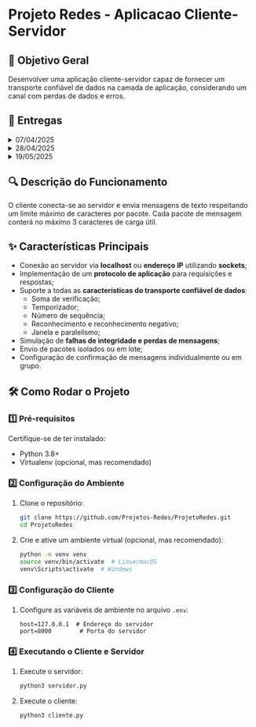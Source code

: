 # Projeto Redes - Aplicacao Cliente-Servidor

## 📌 Objetivo Geral

Desenvolver uma aplicação cliente-servidor capaz de fornecer um transporte confiável de dados na camada de aplicação, considerando um canal com perdas de dados e erros.

## 📅 Entregas

<details>
  <summary>07/04/2025</summary>
  Aplicações cliente e servidor devem se conectar via socket e realizar o handshake inicial (trocando, pelo menos, modo de operação e tamanho máximo).
</details>

<details>
  <summary>28/04/2025</summary>
  Troca de mensagens entre cliente e servidor considerando um canal de comunicação onde erros e perdas não ocorrem.
</details>

<details>
  <summary>19/05/2025</summary>
  Inserção de erros e perdas simulados, bem como a implementação do correto comportamento dos processos.
</details>

## 🔍 Descrição do Funcionamento

O cliente conecta-se ao servidor e envia mensagens de texto respeitando um limite máximo de caracteres por pacote. Cada pacote de mensagem conterá no máximo 3 caracteres de carga útil.

## ✨ Características Principais

- Conexão ao servidor via **localhost** ou **endereço IP** utilizando **sockets**;
- Implementação de um **protocolo de aplicação** para requisições e respostas;
- Suporte a todas as **características do transporte confiável de dados**:
  - Soma de verificação;
  - Temporizador;
  - Número de sequência;
  - Reconhecimento e reconhecimento negativo;
  - Janela e paralelismo;
- Simulação de **falhas de integridade e perdas de mensagens**;
- Envio de pacotes isolados ou em lote;
- Configuração de confirmação de mensagens individualmente ou em grupo.

## 🛠️ Como Rodar o Projeto

### 1️⃣ Pré-requisitos

Certifique-se de ter instalado:

- Python 3.8+
- Virtualenv (opcional, mas recomendado)

### 2️⃣ Configuração do Ambiente

1. Clone o repositório:
   ```sh
   git clone https://github.com/Projetos-Redes/ProjetoRedes.git
   cd ProjetoRedes
   ```
2. Crie e ative um ambiente virtual (opcional, mas recomendado):
   ```sh
   python -m venv venv
   source venv/bin/activate  # Linux/macOS
   venv\Scripts\activate  # Windows
   ```

### 3️⃣ Configuração do Cliente

1. Configure as variáveis de ambiente no arquivo `.env`:
   ```env
   host=127.0.0.1  # Endereço do servidor
   port=8000        # Porta do servidor
   ```

### 4️⃣ Executando o Cliente e Servidor

1. Execute o servidor:
   ```sh
   python3 servidor.py
   ```
2. Execute o cliente:
   ```sh
   python3 cliente.py
   ```
